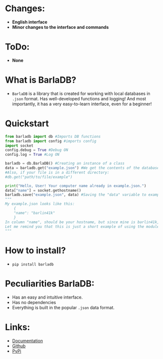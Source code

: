 # Changes:
- **English interface**
- **Minor changes to the interface and commands**

# ToDo:
- **None**


# What is BarlaDB?
- `BarlaDB` is a library that is created for working with local databases in `.json` format. Has well-developed functions and logging! And most importantly, it has a very easy-to-learn interface, even for a beginner!

# Quickstart
```python
from barladb import db #Imports DB functions
from barladb import config #imports config
import socket
config.debug = True #Debug ON
config.log = True #Log ON

barladb = db.BarlaDB() #Creating an instance of a class
data = barladb.get("example.json") #We get the contents of the database and save it into the "data" variable
#Also, if your file is in a different directory:
#db.get("path/to/file/example")

print("Hello, User! Your computer name already in example.json.")
data["name"] = socket.gethostname()
barladb.save("example.json", data) #Saving the "data" variable to example.json
"""
My example.json looks like this:
    {
    "name": "barlin41k"
    }
In column "name", should be your hostname, but since mine is barlin41k, it comes out like this.
Let me remind you that this is just a short example of using the module.
"""
```
# How to install?
- `pip install barladb`

# Peculiarities BarlaDB:
- Has an easy and intuitive interface.
- Has no dependencies
- Everything is built in the popular `.json` data format.

# Links:
- [Documentation](https://sites.google.com/view/barladb/)
- [Github](https://github.com/barlin41k/barladb/)
- [PyPi](https://pypi.org/project/barladb/)